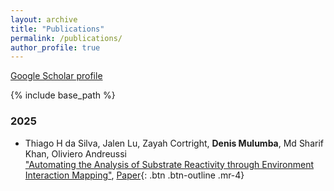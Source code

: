 ```yaml
---
layout: archive
title: "Publications"
permalink: /publications/
author_profile: true
---
```


<!-- {% if author.googlescholar %}
  You can also find my articles on <u><a href="{{author.googlescholar}}">my Google Scholar profile</a>.</u>
{% endif %} -->
[Google Scholar profile](https://scholar.google.com/citations?user=UluXFnQAAAAJ&hl=en)

{% include base_path %}

### 2025
* Thiago H da Silva, Jalen Lu, Zayah Cortright, **Denis Mulumba**, Md Sharif Khan, Oliviero Andreussi  
["Automating the Analysis of Substrate Reactivity through Environment Interaction Mapping"](https://pubs.acs.org/doi/full/10.1021/acs.jcim.5c00474), [Paper](https://pubs.acs.org/doi/full/10.1021/acs.jcim.5c00474){: .btn .btn-outline .mr-4}


